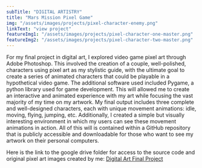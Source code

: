 ```yaml
---
subTitle: "DIGITAL ARTISTRY" 
title: "Mars Mission Pixel Game"
img: "/assets/images/projects/pixel-character-enemy.png"
linkText: "view project"
featureImg1: "/assets/images/projects/pixel-character-one-master.png"
featureImg2: "/assets/images/projects/pixel-character-two-master.png"
---
```

For my final project in digital art, I explored video game pixel art through Adobe Photoshop. This involved the creation of a couple, well-polished, characters using pixel art as my stylistic guide, with the ultimate goal to create a series of animated characters that could be playable in a hypothetical video game. The additional software used included Pygame, a python library used for game development. This will allowed me to create an interactive and animated experience with my art while focusing the vast majority of my time on my artwork. My final output includes three complete and well-designed characters, each with unique movement animations: idle, moving, flying, jumping, etc. Additionally, I created a simple but visually interesting environment in which my users can see these movement animations in action. All of this will is contained within a GitHub repository that is publicly accessible and downloadable for those who want to see my artwork on their personal computers.

Here is the link to the google drive folder for access to the source code and original pixel art images created by me: [Digital Art Final Project](https://drive.google.com/drive/folders/1xJ1nj8VRy5Em5l9DcXGhIl0K945eJbM5?usp=sharing)
